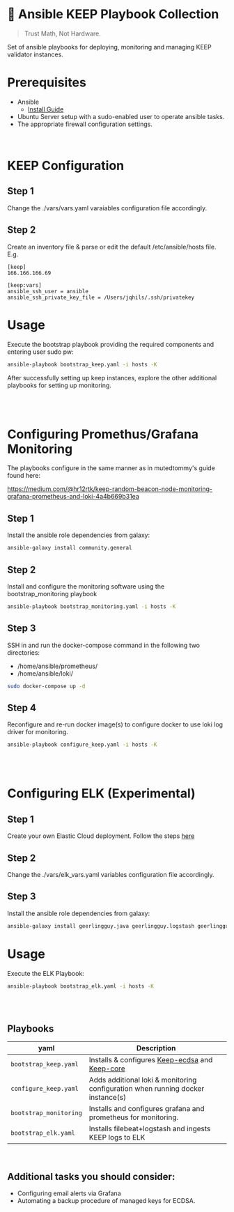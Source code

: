# 🏰 Ansible KEEP Playbook Collection
> Trust Math, Not Hardware.

Set of ansible playbooks for deploying, monitoring and managing KEEP validator instances.


# Prerequisites
* Ansible
    * [Install Guide](https://docs.ansible.com/ansible/latest/installation_guide/intro_installation.html)
* Ubuntu Server setup with a sudo-enabled user to operate ansible tasks.
* The appropriate firewall configuration settings.
<br />

# KEEP Configuration
## Step 1
Change the ./vars/vars.yaml varaiables configuration file accordingly.

## Step 2
Create an inventory file & parse or edit the default /etc/ansible/hosts file. E.g.
```
[keep]
166.166.166.69

[keep:vars]
ansible_ssh_user = ansible
ansible_ssh_private_key_file = /Users/jqhils/.ssh/privatekey
```

# Usage

Execute the bootstrap playbook providing the required components and entering user sudo pw:
```bash
ansible-playbook bootstrap_keep.yaml -i hosts -K
```

After successfully setting up keep instances, explore the other additional playbooks for setting up monitoring.


<br /><br />

# Configuring Promethus/Grafana Monitoring
The playbooks configure in the same manner as in mutedtommy's guide found here:

https://medium.com/@hr12rtk/keep-random-beacon-node-monitoring-grafana-prometheus-and-loki-4a4b669b31ea

## Step 1
Install the ansible role dependencies from galaxy:
```bash
ansible-galaxy install community.general
```

## Step 2
Install and configure the monitoring software using the bootstrap_monitoring playbook
```bash
ansible-playbook bootstrap_monitoring.yaml -i hosts -K
```

## Step 3
SSH in and run the docker-compose command in the following two directories:
- /home/ansible/prometheus/
- /home/ansible/loki/
```bash
sudo docker-compose up -d
```

## Step 4
Reconfigure and re-run docker image(s) to configure docker to use loki log driver for monitoring.
```bash
ansible-playbook configure_keep.yaml -i hosts -K
```

<br /><br />

# Configuring ELK (Experimental)
## Step 1
Create your own Elastic Cloud deployment. Follow the steps [here](https://www.notion.so/Setting-up-Elastic-Stack-Dashboard-14f9edc94418468bb95af40417a0332a)

## Step 2
Change the ./vars/elk_vars.yaml variables configuration file accordingly.

## Step 3
Install the ansible role dependencies from galaxy:
```bash
ansible-galaxy install geerlingguy.java geerlingguy.logstash geerlingguy.filebeat
```

# Usage

Execute the ELK Playbook:
```bash
ansible-playbook bootstrap_elk.yaml -i hosts -K
```

<br /><br />

## Playbooks
yaml | Description
-----|------------
`bootstrap_keep.yaml` | Installs & configures  [Keep-ecdsa](https://github.com/keep-network/keep-ecdsa) and [Keep-core](https://github.com/keep-network/keep-core/blob/master/docs/run-random-beacon.adoc)
`configure_keep.yaml` | Adds additional loki & monitoring configuration when running docker instance(s)
`bootstrap_monitoring` | Installs and configures grafana and prometheus for monitoring.
`bootstrap_elk.yaml` | Installs filebeat+logstash and ingests KEEP logs to ELK

<br />

## Additional tasks you should consider:
- Configuring email alerts via Grafana
- Automating a backup procedure of managed keys for ECDSA.